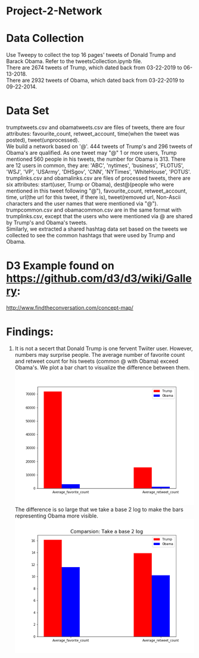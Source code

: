 # Project-2-Network  
# Data Collection  
Use Tweepy to collect the top 16 pages' tweets of Donald Trump and Barack Obama. Refer to the tweetsCollection.ipynb file.  
There are 2674 tweets of Trump, which dated back from 03-22-2019 to 06-13-2018.  
There are 2932 tweets of Obama, which dated back from 03-22-2019 to 09-22-2014.   


# Data Set  
trumptweets.csv and obamatweets.csv are files of tweets, there are four attributes: favourite_count, retweet_account, time(when the tweet was posted), tweet(unprocessed).   
We build a network based on '@'. 444 tweets of Trump's and 296 tweets of Obama's are qualified. As one tweet may "@" 1 or more users, Trump mentioned 560 people in his tweets, the number for Obama is 313. There are 12 users in common, they are: 'ABC', 'nytimes', 'business', 'FLOTUS', 'WSJ', 'VP', 'USArmy', 'DHSgov', 'CNN', 'NYTimes', 'WhiteHouse', 'POTUS'.    
trumplinks.csv and obamalinks.csv are files of processed tweets, there are six attributes: start(user, Trump or Obama), dest@(people who were mentioned in this tweet following "@"), favourite_count, retweet_account, time, url(the url for this tweet, if there is), tweet(removed url, Non-Ascii characters and the user names that were mentioned via "@").   
trumpcommon.csv and obamacommon.csv are in the same format with trumplinks.csv, except that the users who were mentioned via @ are shared by Trump's and Obama's tweets.   
Similarly, we extracted a shared hashtag data set based on the tweets we collected to see the common hashtags that were used by Trump and Obama.



# D3 Example found on https://github.com/d3/d3/wiki/Gallery:
http://www.findtheconversation.com/concept-map/
  
# Findings:
1. It is not a secert that Donald Trump is one fervent Twiiter user. However, numbers may surprise people. The average number of favorite count and retweet count for his tweets (common @ with Obama) exceed Obama's. We plot a bar chart to visualize the difference between them. 
![image](https://github.com/HXDU/Project-2-Network/blob/master/compare.png)  
The difference is so large that we take a base 2 log to make the bars representing Obama more visible.
![image](https://github.com/HXDU/Project-2-Network/blob/master/log_compare.png)
